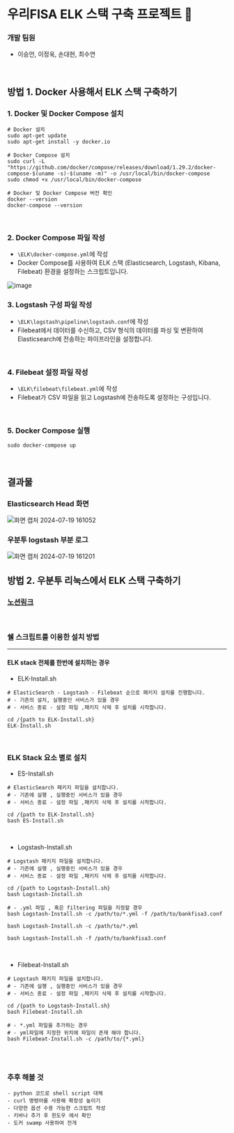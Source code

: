 # 우리FISA ELK 스택 구축 프로젝트 🔨
### 개발 팀원
- 이승언, 이정욱, 손대현, 최수연
<br/>

## 방법 1. Docker 사용해서 ELK 스택 구축하기
### 1. Docker 및 Docker Compose 설치
```
# Docker 설치
sudo apt-get update
sudo apt-get install -y docker.io

# Docker Compose 설치
sudo curl -L "https://github.com/docker/compose/releases/download/1.29.2/docker-compose-$(uname -s)-$(uname -m)" -o /usr/local/bin/docker-compose
sudo chmod +x /usr/local/bin/docker-compose

# Docker 및 Docker Compose 버전 확인
docker --version
docker-compose --version
```
<br/>

### 2. Docker Compose 파일 작성
- ```\ELK\docker-compose.yml```에 작성
- Docker Compose를 사용하여 ELK 스택 (Elasticsearch, Logstash, Kibana, Filebeat) 환경을 설정하는 스크립트입니다.

![image](https://github.com/user-attachments/assets/ef498b55-15e3-44c7-bdf4-44c03a442434)
<br/>

### 3. Logstash 구성 파일 작성
- ```\ELK\logstash\pipeline\logstash.conf```에 작성
-  Filebeat에서 데이터를 수신하고, CSV 형식의 데이터를 파싱 및 변환하여 Elasticsearch에 전송하는 파이프라인을 설정합니다.
<br/>

### 4. Filebeat 설정 파일 작성
- ```\ELK\filebeat\filebeat.yml```에 작성
- Filebeat가 CSV 파일을 읽고 Logstash에 전송하도록 설정하는 구성입니다.
<br/>

### 5. Docker Compose 실행
```
sudo docker-compose up
```
<br/>

## 결과물
### Elasticsearch Head 화면
![화면 캡처 2024-07-19 161052](https://github.com/user-attachments/assets/7a71cc81-e0cf-486f-b53a-c011f34a265f)
<br/>


### 우분투 logstash 부분 로그
![화면 캡처 2024-07-19 161201](https://github.com/user-attachments/assets/beda40d4-a476-4041-9bf5-04576bea7209)
<br/>

## 방법 2. 우분투 리눅스에서 ELK 스택 구축하기
### [노션링크](https://mirage-rosemary-e9d.notion.site/07-19-D-10-Pipe-13c5ed9ed2464108b8fde0675bb5346f)


<br/>

### 쉘 스크립트를 이용한 설치 방법
<hr>

#### ELK stack 전체를 한번에 설치하는 경우


-  ELK-Install.sh
```
# ElasticSearch - Logstash - Filebeat 순으로 패키지 설치를 진행합니다.
# - 기존의 설치, 실행중인 서비스가 있을 경우
# - 서비스 종료 - 설정 파일 ,패키지 삭제 후 설치를 시작합니다.

cd /{path to ELK-Install.sh}
ELK-Install.sh
```

<br>

### ELK Stack 요소 별로 설치

- ES-Install.sh

```
# ElasticSearch 패키지 파일을 설치합니다.
# - 기존에 실행 , 실행중인 서비스가 있을 경우
# - 서비스 종료 - 설정 파일 ,패키지 삭제 후 설치를 시작합니다.

cd /{path to ELK-Install.sh}
bash ES-Install.sh
```
<br>

- Logstash-Install.sh
```
# Logstash 패키지 파일을 설치합니다.
# - 기존에 실행 , 실행중인 서비스가 있을 경우
# - 서비스 종료 - 설정 파일 ,패키지 삭제 후 설치를 시작합니다.

cd /{path to Logstash-Install.sh}
bash Logstash-Install.sh

# - .yml 파일 , 혹은 filtering 파일을 지정할 경우
bash Logstash-Install.sh -c /path/to/*.yml -f /path/to/bankfisa3.conf

bash Logstash-Install.sh -c /path/to/*.yml

bash Logstash-Install.sh -f /path/to/bankfisa3.conf
```
<br>

- Filebeat-Install.sh
```
# Logstash 패키지 파일을 설치합니다.
# - 기존에 실행 , 실행중인 서비스가 있을 경우
# - 서비스 종료 - 설정 파일 ,패키지 삭제 후 설치를 시작합니다.

cd /{path to Logstash-Install.sh}
bash Filebeat-Install.sh

# - *.yml 파일을 추가하는 경우
# - yml파일에 지정한 위치에 파일이 존재 해야 합니다.
bash Filebeat-Install.sh -c /path/to/{*.yml}


```

<br>


### 추후 해볼 것
```
- python 코드로 shell script 대체
- curl 명령어를 사용해 확장성 높이기
- 다양한 옵션 수용 가능한 스크립트 작성
- 키바나 추가 후 윈도우 에서 확인
- 도커 swamp 사용하여 전개
```
